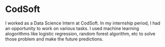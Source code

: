 # CodSoft

I worked as a Data Science Intern at CodSoft. In my internship period, I  had an opportunity to work on various tasks. I used machine learning alogorithms like logistic regression, random forest algorithm, etc to solve those problem and make the future predictions.
